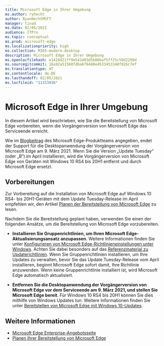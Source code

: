 ```yaml
---
title: Microsoft Edge in Ihrer Umgebung
ms.author: ryhecht
author: RyanHechtMSFT
manager: tinad
ms.date: 02/05/2021
audience: ITPro
ms.topic: conceptual
ms.prod: microsoft-edge
ms.localizationpriority: high
ms.collection: M365-modern-desktop
description: Microsoft Edge in Ihrer Umgebung
ms.openlocfilehash: e1418d21ff9e541d83d5b86baf5ff25c50d2299d
ms.sourcegitcommit: 16a92a51560fdba6f6480e4533453348f026c7ef
ms.translationtype: HT
ms.contentlocale: de-DE
ms.lasthandoff: 02/05/2021
ms.locfileid: "11313936"
---
```

# Microsoft Edge in Ihrer Umgebung

In diesem Artikel wird beschrieben, wie Sie die Bereitstellung von Microsoft Edge vorbereiten, wenn die Vorgängerversion von Microsoft Edge das Serviceende erreicht.

Wie im [Blogbeitrag](https://aka.ms/EdgeLegacyEOS) des Microsoft Edge-Produktteams angegeben, endet der Support für die Desktopanwendung der Vorgängerversion von Microsoft Edge am 9. März 2021. Wenn Sie die Version „Update Tuesday“ (oder „B“) im April installieren, wird die Vorgängerversion von Microsoft Edge von Geräten mit Windows 10 RS4 bis 20H1 entfernt und durch Microsoft Edge ersetzt.

##  <a name="how-to-prepare"></a>Vorbereitungen

Zur Vorbereitung auf die Installation von Microsoft Edge auf Windows 10 RS4- bis 20H1-Geräten mit dem Update Tuesday-Release im April empfehlen wir, den Artikel [Planen der Bereitstellung von Microsoft Edge](deploy-edge-plan-deployment.md) zu lesen.

Nachdem Sie die Bereitstellung geplant haben, verwenden Sie einen der folgenden Ansätze, um die Bereitstellung von Microsoft Edge vorzubereiten.

- **Installieren Sie Gruppenrichtlinien, um Ihren Microsoft Edge-Aktualisierungsansatz anzupassen**. Weitere Informationen finden Sie unter [Konfigurieren von Microsoft Edge-Richtlinieneinstellungen unter Windows](configure-microsoft-edge.md). Achten Sie dabei besonders auf das [Referenzmaterial zu Updaterichtlinien](microsoft-edge-update-policies.md). Wenn Sie Gruppenrichtlinien installieren, um Ihre Updates zu verwalten, bevor Sie das Update Tuesday-Release vom April installieren, beginnt Microsoft Edge sofort damit, Ihre Richtlinie anzuwenden. Wenn keine Gruppenrichtlinie installiert ist, wird Microsoft Edge automatisch aktualisiert.

- **Entfernen Sie die Desktopanwendung der Vorgängerversion von Microsoft Edge vor dem Serviceende am 9. März 2021, und stellen Sie Microsoft Edge bereit**. Für Windows 10 RS4 bis 20H1 können Sie dies mithilfe von Windows Updates tun. Weitere Informationen finden Sie unter [Bereitstellen von Microsoft Edge mit Windows 10-Updates](deploy-edge-with-windows-10-updates.md).

##  <a name="additional-information"></a>Weitere Informationen

- [Microsoft Edge Enterprise-Angebotsseite](https://aka.ms/EdgeEnterprise)
- [Planen Ihrer Bereitstellung von Microsoft Edge](deploy-edge-plan-deployment.md)